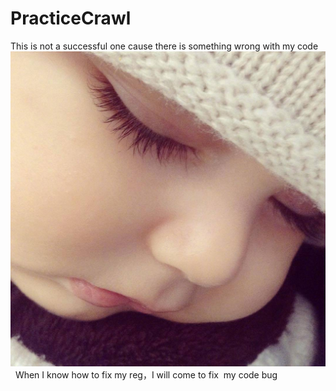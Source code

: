 # PracticeCrawl
  This is not a successful one cause there is something wrong with my code
 ![image](https://github.com/doublechenfor/PracticeCrawl/blob/master/ko.jpg) 
 When I know how to fix my reg，I will come to fix  my code bug
